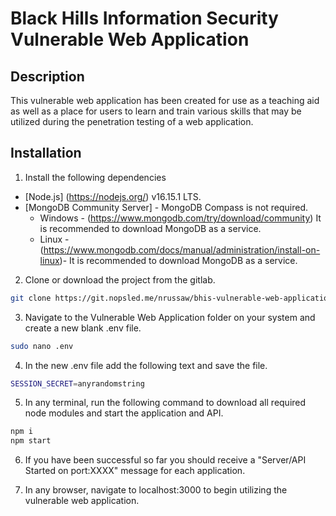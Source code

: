 # Black Hills Information Security Vulnerable Web Application

## Description
This vulnerable web application has been created for use as a teaching aid as well as a place for users to learn and train various skills that may be utilized during the penetration testing of a web application.

## Installation

1) Install the following dependencies

- [Node.js] (https://nodejs.org/) v16.15.1 LTS.
- [MongoDB Community Server] - MongoDB Compass is not required.
    - Windows - (https://www.mongodb.com/try/download/community) It is recommended to download MongoDB as a service.
    - Linux - (https://www.mongodb.com/docs/manual/administration/install-on-linux)- It is recommended to download MongoDB as a service.

2) Clone or download the project from the gitlab.
```sh
git clone https://git.nopsled.me/nrussaw/bhis-vulnerable-web-application.git
```

3) Navigate to the Vulnerable Web Application folder on your system and create a new blank .env file.
```sh
sudo nano .env
```

4) In the new .env file add the following text and save the file.
```sh
SESSION_SECRET=anyrandomstring
```

5) In any terminal, run the following command to download all required node modules and start the application and API.

```sh
npm i
npm start
```

6) If you have been successful so far you should receive a "Server/API Started on port:XXXX" message for each application.

7) In any browser, navigate to localhost:3000 to begin utilizing the vulnerable web application.
